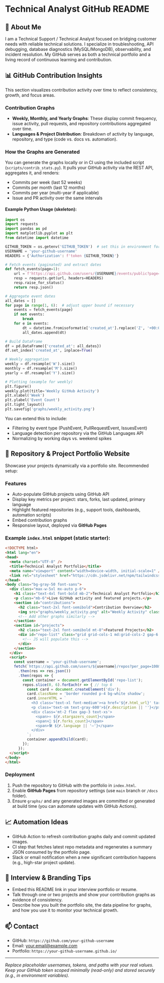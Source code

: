 # Technical Analyst GitHub README

## 🚀 About Me

I am a Technical Support / Technical Analyst focused on bridging customer needs with reliable technical solutions. I specialize in troubleshooting, API debugging, database diagnostics (MySQL/MongoDB), observability, and incident resolution. My GitHub serves as both a technical portfolio and a living record of continuous learning and contribution.

## 📊 GitHub Contribution Insights

This section visualizes contribution activity over time to reflect consistency, growth, and focus areas.

### Contribution Graphs

* **Weekly, Monthly, and Yearly Graphs**: These display commit frequency, issue activity, pull requests, and repository contributions aggregated over time.
* **Languages & Project Distribution**: Breakdown of activity by language, repository, and type (code vs. docs vs. automation).

### How the Graphs are Generated

You can generate the graphs locally or in CI using the included script (`scripts/contrib_stats.py`). It pulls your GitHub activity via the REST API, aggregates it, and renders:

* Commits per week (last 52 weeks)
* Commits per month (last 12 months)
* Commits per year (multi-year if applicable)
* Issue and PR activity over the same intervals

#### Example Python Usage (skeleton):

```python
import os
import requests
import pandas as pd
import matplotlib.pyplot as plt
from datetime import datetime

GITHUB_TOKEN = os.getenv('GITHUB_TOKEN')  # set this in environment for authenticated rate limits
USERNAME = 'your-github-username'
HEADERS = {'Authorization': f'token {GITHUB_TOKEN}'}

# Fetch events (paginated) and extract dates
def fetch_events(page=1):
    url = f'https://api.github.com/users/{USERNAME}/events/public?page={page}&per_page=100'
    resp = requests.get(url, headers=HEADERS)
    resp.raise_for_status()
    return resp.json()

# Aggregate event dates
all_dates = []
for page in range(1, 6):  # adjust upper bound if necessary
    events = fetch_events(page)
    if not events:
        break
    for e in events:
        dt = datetime.fromisoformat(e['created_at'].replace('Z', '+00:00'))
        all_dates.append(dt)

# Build DataFrame
df = pd.DataFrame({'created_at': all_dates})
df.set_index('created_at', inplace=True)

# Weekly aggregation
weekly = df.resample('W').size()
monthly = df.resample('M').size()
yearly = df.resample('Y').size()

# Plotting (example for weekly)
plt.figure()
weekly.plot(title='Weekly GitHub Activity')
plt.xlabel('Week')
plt.ylabel('Event Count')
plt.tight_layout()
plt.savefig('graphs/weekly_activity.png')
```

You can extend this to include:

* Filtering by event type (PushEvent, PullRequestEvent, IssuesEvent)
* Language detection per repository via the GitHub Languages API
* Normalizing by working days vs. weekend spikes

## 🧰 Repository & Project Portfolio Website

Showcase your projects dynamically via a portfolio site. Recommended setup:

### Features

* Auto-populate GitHub projects using GitHub API
* Display key metrics per project: stars, forks, last updated, primary language
* Highlight featured repositories (e.g., support tools, dashboards, automation scripts)
* Embed contribution graphs
* Responsive layout, deployed via **GitHub Pages**

### Example `index.html` snippet (static starter):

```html
<!DOCTYPE html>
<html lang="en">
<head>
  <meta charset="UTF-8" />
  <title>Technical Analyst Portfolio</title>
  <meta name="viewport" content="width=device-width, initial-scale=1" />
  <link rel="stylesheet" href="https://cdn.jsdelivr.net/npm/tailwindcss@latest/dist/tailwind.min.css" />
</head>
<body class="bg-gray-50 font-sans">
  <div class="max-w-5xl mx-auto p-6">
    <h1 class="text-4xl font-bold mb-2">Technical Analyst Portfolio</h1>
    <p class="mb-6">Live GitHub activity and featured projects.</p>
    <section id="contributions">
      <h2 class="text-2xl font-semibold">Contribution Overview</h2>
      <img src="graphs/weekly_activity.png" alt="Weekly Activity" class="my-4 rounded shadow" />
      <!-- Add other graphs similarly -->
    </section>
    <section id="projects">
      <h2 class="text-2xl font-semibold mt-8">Featured Projects</h2>
      <div id="repo-list" class="grid grid-cols-1 md:grid-cols-2 gap-6 mt-4">
        <!-- JS will populate this -->
      </div>
    </section>
  </div>
  <script>
    const username = 'your-github-username';
    fetch(`https://api.github.com/users/${username}/repos?per_page=100&sort=updated`)
      .then(res => res.json())
      .then(repos => {
        const container = document.getElementById('repo-list');
        repos.slice(0, 6).forEach(r => { // top 6
          const card = document.createElement('div');
          card.className = 'border rounded p-4 bg-white shadow';
          card.innerHTML = `
            <h3 class='text-xl font-medium'><a href='${r.html_url}' target='_blank'>${r.name}</a></h3>
            <p class='text-sm text-gray-600'>${r.description || ''}</p>
            <div class='mt-2 flex gap-3 text-xs'>
              <span>⭐ ${r.stargazers_count}</span>
              <span>🍴 ${r.forks_count}</span>
              <span>🛠 ${r.language || '—'}</span>
            </div>
          `;
          container.appendChild(card);
        });
      });
  </script>
</body>
</html>
```

### Deployment

1. Push the repository to GitHub with the portfolio in `index.html`.
2. Enable **GitHub Pages** from repository settings (use `main` branch or `/docs` folder).
3. Ensure `graphs/` and any generated images are committed or generated at build time (you can automate updates with GitHub Actions).

## 📈 Automation Ideas

* GitHub Action to refresh contribution graphs daily and commit updated images.
* CI step that fetches latest repo metadata and regenerates a summary JSON consumed by the portfolio page.
* Slack or email notification when a new significant contribution happens (e.g., high-star project update).

## 📝 Interview & Branding Tips

* Embed this README link in your interview portfolio or resume.
* Talk through one or two projects and show your contribution graphs as evidence of consistency.
* Describe how you built the portfolio site, the data pipeline for graphs, and how you use it to monitor your technical growth.

## 📫 Contact

* GitHub: `https://github.com/your-github-username`
* Email: [your.email@example.com](mailto:your.email@example.com)
* Portfolio: `https://your-github-username.github.io/`

---

*Replace placeholder usernames, tokens, and paths with your real values. Keep your GitHub token scoped minimally (read-only) and stored securely (e.g., in environment variables).*
